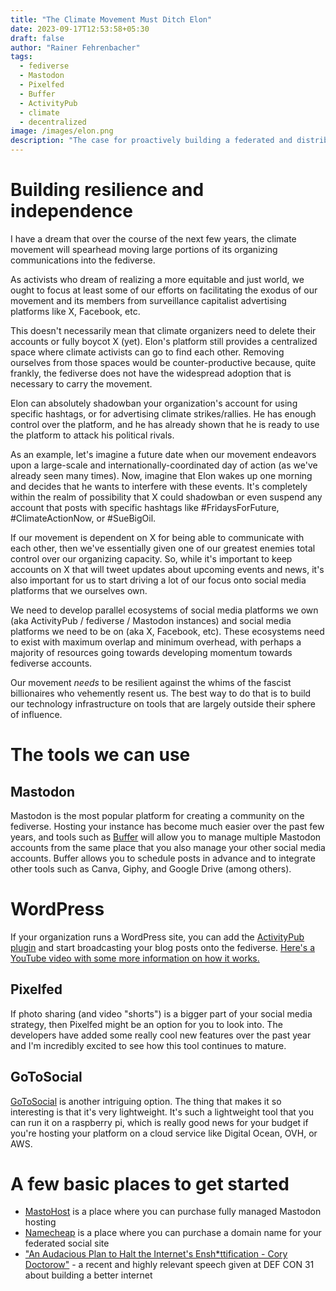 ```yaml
---
title: "The Climate Movement Must Ditch Elon"
date: 2023-09-17T12:53:58+05:30
draft: false
author: "Rainer Fehrenbacher"
tags:
  - fediverse
  - Mastodon
  - Pixelfed
  - Buffer
  - ActivityPub
  - climate
  - decentralized
image: /images/elon.png
description: "The case for proactively building a federated and distributed ecosystem of communications and social media"
---
```

# Building resilience and independence
I have a dream that over the course of the next few years, the climate movement will spearhead moving large portions of its organizing communications into the fediverse. 

As activists who dream of realizing a more equitable and just world, we ought to focus at least some of our efforts on facilitating the exodus of our movement and its members from surveillance capitalist advertising platforms like X, Facebook, etc.

This doesn't necessarily mean that climate organizers need to delete their accounts or fully boycot X (yet). Elon's platform still provides a centralized space where climate activists can go to find each other. Removing ourselves from those spaces would be counter-productive because, quite frankly, the fediverse does not have the widespread adoption that is necessary to carry the movement.

Elon can absolutely shadowban your organization's account for using specific hashtags, or for advertising climate strikes/rallies. He has enough control over the platform, and he has already shown that he is ready to use the platform to attack his political rivals.

As an example, let's imagine a future date when our movement endeavors upon a large-scale and internationally-coordinated day of action (as we've already seen many times). Now, imagine that Elon wakes up one morning and decides that he wants to interfere with these events. It's completely within the realm of possibility that X could shadowban or even suspend any account that posts with specific hashtags like #FridaysForFuture, #ClimateActionNow, or #SueBigOil.

If our movement is dependent on X for being able to communicate with each other, then we've essentially given one of our greatest enemies total control over our organizing capacity. So, while it's important to keep accounts on X that will tweet updates about upcoming events and news, it's also important for us to start driving a lot of our focus onto social media platforms that we ourselves own.

We need to develop parallel ecosystems of social media platforms we own (aka ActivityPub / fediverse / Mastodon instances) and social media platforms we need to be on (aka X, Facebook, etc). These ecosystems need to exist with maximum overlap and minimum overhead, with perhaps a majority of resources going towards developing momentum towards fediverse accounts.

Our movement *needs* to be resilient against the whims of the fascist billionaires who vehemently resent us. The best way to do that is to build our technology infrastructure on tools that are largely outside their sphere of influence.

# The tools we can use

## Mastodon
Mastodon is the most popular platform for creating a community on the fediverse. Hosting your instance has become much easier over the past few years, and tools such as [Buffer](https://buffer.com/mastodon) will allow you to manage multiple Mastodon accounts from the same place that you also manage your other social media accounts. Buffer allows you to schedule posts in advance and to integrate other tools such as Canva, Giphy, and Google Drive (among others).

# WordPress
If your organization runs a WordPress site, you can add the [ActivityPub plugin](https://wordpress.org/plugins/activitypub/) and start broadcasting your blog posts onto the fediverse. [Here's a YouTube video with some more information on how it works.](https://www.youtube.com/watch?v=Cx26mI78HOE)

## Pixelfed
If photo sharing (and video "shorts") is a bigger part of your social media strategy, then Pixelfed might be an option for you to look into. The developers have added some really cool new features over the past year and I'm incredibly excited to see how this tool continues to mature.

## GoToSocial
[GoToSocial](https://gotosocial.org/) is another intriguing option. The thing that makes it so interesting is that it's very lightweight. It's such a lightweight tool that you can run it on a raspberry pi, which is really good news for your budget if you're hosting your platform on a cloud service like Digital Ocean, OVH, or AWS.

# A few basic places to get started
- [MastoHost](https://masto.host/) is a place where you can purchase fully managed Mastodon hosting
- [Namecheap](https://namecheap.org) is a place where you can purchase a domain name for your federated social site
- ["An Audacious Plan to Halt the Internet's Ensh*ttification - Cory Doctorow"](https://www.youtube.com/watch?v=rimtaSgGz_4) - a recent and highly relevant speech given at DEF CON 31 about building a better internet